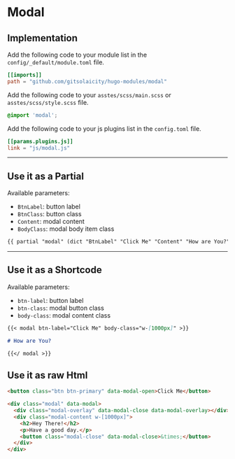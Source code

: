 # Modal

## Implementation

Add the following code to your module list in the `config/_default/module.toml` file.

```toml
[[imports]]
path = "github.com/gitsolaicity/hugo-modules/modal"
```

Add the following code to your `asstes/scss/main.scss` or `asstes/scss/style.scss` file.

```scss
@import 'modal';
```

Add the following code to your js plugins list in the `config.toml` file.

```toml
[[params.plugins.js]]
link = "js/modal.js"

```

<hr>

## Use it as a Partial

Available parameters:

* `BtnLabel`: button label
* `BtnClass`: button class
* `Content`: modal content
* `BodyClass`: modal body item class

```html
{{ partial "modal" (dict "BtnLabel" "Click Me" "Content" "How are You?") }}
```

<hr>

## Use it as a Shortcode

Available parameters:

* `btn-label`: button label
* `btn-class`: modal button class
* `body-class`: modal content class

```md
{{< modal btn-label="Click Me" body-class="w-[1000px]" >}}

# How are You?

{{</ modal >}}
```

## Use it as raw Html

```html
<button class="btn btn-primary" data-modal-open>Click Me</button>

<div class="modal" data-modal>
  <div class="modal-overlay" data-modal-close data-modal-overlay></div>
  <div class="modal-content w-[1000px]">
    <h2>Hey There!</h2>
    <p>Have a good day.</p>
    <button class="modal-close" data-modal-close>&times;</button>
  </div>
</div>
```
